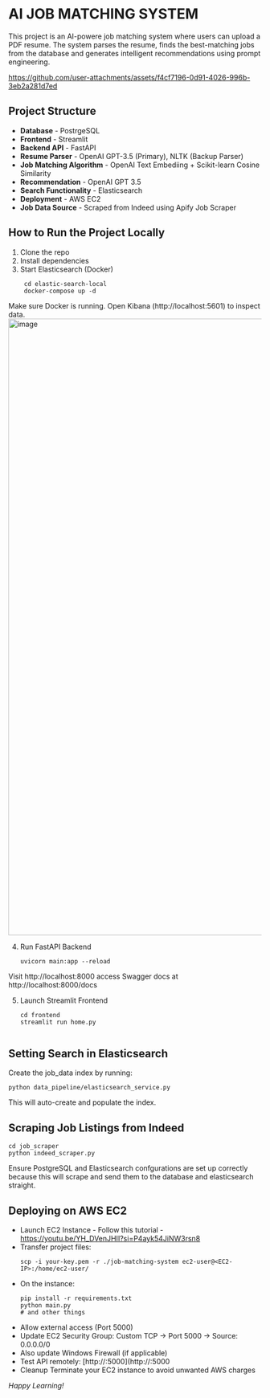 # AI JOB MATCHING SYSTEM


This project is an AI-powere job matching system where users can upload a PDF resume. The system parses the resume, finds the best-matching jobs from the database and generates intelligent recommendations using prompt engineering.

https://github.com/user-attachments/assets/f4cf7196-0d91-4026-996b-3eb2a281d7ed

## Project Structure
* **Database** - PostrgeSQL
*  **Frontend** - Streamlit
*  **Backend API** - FastAPI
*  **Resume Parser** - OpenAI GPT-3.5 (Primary), NLTK (Backup Parser)
*  **Job Matching Algorithm** - OpenAI Text Embediing + Scikit-learn Cosine Similarity
*  **Recommendation** - OpenAI GPT 3.5
*  **Search Functionality** - Elasticsearch
*  **Deployment** - AWS EC2
*  **Job Data Source** - Scraped from Indeed using Apify Job Scraper

## How to Run the Project Locally

1. Clone the repo
2. Install dependencies
3. Start Elasticsearch (Docker)
   ```
    cd elastic-search-local
    docker-compose up -d
Make sure Docker is running. Open Kibana (http://localhost:5601) to inspect data.
<img width="2239" height="1228" alt="image" src="https://github.com/user-attachments/assets/547c27f2-7408-487b-b992-dba0a770263b" />


4. Run FastAPI Backend
   ```
   uvicorn main:app --reload
 Visit http://localhost:8000 access Swagger docs at http://localhost:8000/docs 
 

5. Launch Streamlit Frontend
   ```
   cd frontend
   streamlit run home.py


## Setting Search in Elasticsearch

Create the job_data index by running:

```
python data_pipeline/elasticsearch_service.py

```
This will auto-create and populate the index.


## Scraping Job Listings from Indeed

```
cd job_scraper
python indeed_scraper.py
```
Ensure PostgreSQL and Elasticsearch confgurations are set up correctly because this will scrape and send them to the database and elasticsearch straight.


## Deploying on AWS EC2
* Launch EC2 Instance - Follow this tutorial - https://youtu.be/YH_DVenJHII?si=P4ayk54JiNW3rsn8
* Transfer project files:
  ```
  scp -i your-key.pem -r ./job-matching-system ec2-user@<EC2-IP>:/home/ec2-user/
  ```
* On the instance:
  ```
  pip install -r requirements.txt
  python main.py
  # and other things
* Allow external access (Port 5000)
* Update EC2 Security Group: Custom TCP → Port 5000 → Source: 0.0.0.0/0
* Also update Windows Firewall (if applicable)
* Test API remotely: [http://:5000](http://<ec2-ip>:5000
* Cleanup Terminate your EC2 instance to avoid unwanted AWS charges

*Happy Learning!*
